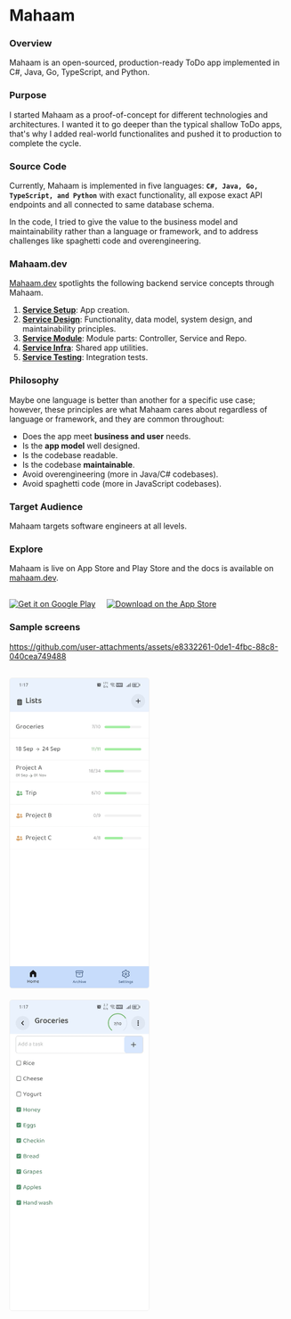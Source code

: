 # Mahaam

### Overview

Mahaam is an open-sourced, production-ready ToDo app implemented in C#, Java, Go, TypeScript, and Python.

### Purpose

I started Mahaam as a proof-of-concept for different technologies and architectures. I wanted it to go deeper than the typical shallow ToDo apps, that's why I added real-world functionalites and pushed it to production to complete the cycle.

### Source Code

Currently, Mahaam is implemented in five languages: **`C#, Java, Go, TypeScript, and Python`** with exact functionality, all expose exact API endpoints and all connected to same database schema.

In the code, I tried to give the value to the business model and maintainability rather than a language or framework, and to address challenges like spaghetti code and overengineering.

### Mahaam.dev

[Mahaam.dev](https://mahaam.dev) spotlights the following backend service concepts through Mahaam.

1. **[Service Setup](https://mahaam.dev/setup/creation)**: App creation.
2. **[Service Design](https://mahaam.dev/design/intro)**: Functionality, data model, system design, and maintainability principles.
3. **[Service Module](https://mahaam.dev/module/intro)**: Module parts: Controller, Service and Repo.
4. **[Service Infra](https://mahaam.dev/infra/intro)**: Shared app utilities.
5. **[Service Testing](https://mahaam.dev/test/test)**: Integration tests.

### Philosophy

Maybe one language is better than another for a specific use case; however, these principles are what Mahaam cares about regardless of language or framework, and they are common throughout:

- Does the app meet **business and user** needs.
- Is the **app model** well designed.
- Is the codebase readable.
- Is the codebase **maintainable**.
- Avoid overengineering (more in Java/C# codebases).
- Avoid spaghetti code (more in JavaScript codebases).

### Target Audience

Mahaam targets software engineers at all levels.

### Explore

Mahaam is live on App Store and Play Store and the docs is available on [mahaam.dev](https://mahaam.dev).

<div style="display: flex; gap: 20px; align-items: center; flex-wrap: wrap;margin-top: 30px;">
  <a href="https://play.google.com/store/apps/details?id=ayasrah.mahaam" target="_blank" >
    <img src="https://upload.wikimedia.org/wikipedia/commons/7/78/Google_Play_Store_badge_EN.svg" alt="Get it on Google Play" style="height: 53px;">
  </a>
  <a href="https://apps.apple.com/us/app/mahaam/id6502533759" target="_blank" >
    <img src="https://upload.wikimedia.org/wikipedia/commons/3/3c/Download_on_the_App_Store_Badge.svg" alt="Download on the App Store" style="height: 53px;">
  </a>
</div>

### Sample screens

https://github.com/user-attachments/assets/e8332261-0de1-4fbc-88c8-040cea749488

<div style="display: flex; gap: 20px; align-items: center; flex-wrap: wrap; margin-top:30px;">
  <img src="/mahaam-docs/docs/public/plans_screen.jpg" alt="Plans Screen" width="250" style="border: 1px solid #f0f0f0; border-radius:5px;" />
  <img src="/mahaam-docs/docs/public/tasks_screen.jpg" alt="Tasks Screen" width="250" style="border: 1px solid #f0f0f0; border-radius:5px;" />
</div>
